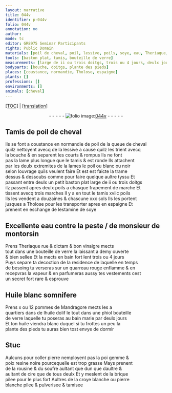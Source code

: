 ```yaml
---
layout: narrative
title: 044v
identifier: p-044v
folio: 044v
annotation: no
author:
mode: tc
editor: GR8975 Seminar Participants
rights: Public Domain
materials: [poil de cheval, poil, lessive, poils, soye, eau, Theriaque, rue, dictam, vinaigre, verre, Huile blanc, pommes de Mandragore, huile dolif, huile, Stuc, coller, pierre, gemme, poix, resine noire, rousine, soufre, cire, brique pilee, croye blanche, pierre blanche pilee & pulverisee & tamisee]
tools: [baston plat, tamis, bouteille de verre]
measurements: [large de ii ou trois doitgs, trois ou 4 jours, deulx jours, aultant que dun que daultre &]
bodyparts: [bouche, doitgs, plante des pieds]
places: [coustance, normandie, Tholose, espaigne]
plants: []
professions: []
environments: []
animals: [cheval]
---
```


<p><a href="{{ site.baseurl }}/diplomatic/">[TOC]</a> | <a href="{{ site.baseurl }}/texts/p-044v_tl/" target="_blank">[translation]</a></p><div class="folio" align="center">- - - - - <a href="http://gallica.bnf.fr/ark:/12148/btv1b10500001g/f94.image" target="_blank"><img src="https://cu-mkp.github.io/2017-workshop-edition/assets/photo-icon.png" alt="folio image: " style="display:inline-block; margin-bottom:-3px;"/>044v</a> - - - - - </div>  
  

## Tamis de <span class="m">poil de <span class="al">cheval</span></span>

 
Ils se font a <span class="pl">coustance</span> en <span class="pl">normandie</span> de <span class="m">poil</span> de la que<span class="exp">u</span>e de <span class="al">cheval</span><br/> quilz nettoyent avecq de la <span class="m">lessive</span> a cause quilz les trient avecq<br/> la <span class="bp">bouche</span> & en separent les courts & rompus Ils ne font<br/> pas la lame plus longue que le tamis & est ronde Ils attachent<br/> par les deulx extremites de la lames le <span class="m">poil</span> ou blanc ou noir<br/> selon louvrage quils veulent faire Et est <span class="del">est</span> faicte la trame<br/> dessus & dessoubs comme pour faire quelque aultre tyssu Et<br/> passant entre deulx un petit <span class="tl">baston plat</span> <span class="ms">large de ii ou trois <span class="bp">doitgs</span></span><br/> ilz passent apres deulx <span class="m">poils</span> a chasque frapem<span class="exp">ent</span> de marche Et<br/> tissent avecq trois marches Il y a en tout le <span class="tl">tamis</span> xviic <span class="m">poils</span><br/> Ils les vendent a douzaines & chascune xxx s<span class="exp">ols</span> Ils les portent<br/> jusques a <span class="pl">Th<span class="exp">o</span>l<span class="exp">o</span>se</span> pour les transporter apres en <span class="pl">espaigne</span> Et<br/> prenent en eschange de lestamine de <span class="m">soye</span>

 
  

## Excellente <span class="m">eau</span> co<span class="exp">n</span>tre la peste / de <span class="pn">m<span class="exp">onsieu</span>r de montorsin</span>

 
Prens <span class="m">Theriaque</span> <span class="m">rue</span> & <span class="m">dictam</span> & bon <span class="m">vinaigre</span> mects<br/> tout dans une <span class="tl">bouteille de <span class="m">verre</span></span> la laissant a demy ouverte<br/> & bien sellee Et la mects en bain fort lent <span class="ms">trois ou 4 jours</span><br/> Puys separe ta decoction de la residence de laquelle en temps<br/> de besoing tu verseras sur un quarreau rouge enflamme & en<br/> recepvras la vapeur & en parfumeras aussy tes vestem<span class="exp">ents</span> cest<br/> un secret fort rare & esprouve

 
  

## <span class="m">Huile blanc</span> somnifere

 
Prens x ou 12 <span class="m">pommes de Mandragore</span> mects les a<br/> quartiers dans de l<span class="m">huile dolif</span> le tout dans une <span class="del">phiol</span> <span class="tl">bouteille<br/> de <span class="m">verre</span></span> laquelle tu poseras au bain marie par <span class="ms">deulx jours</span><br/> Et ton <span class="m">huile</span> viendra blanc duquel si tu frottes un peu la<br/> <span class="bp">plante des pieds</span> tu auras bien tost envye de dormir

 
  

## <span class="m">Stuc</span>

 
Aulcuns pour <span class="m">coller</span> <span class="m">pierre</span> nemployent pas la <span class="del">poi</span> <span class="m">gemme</span> &<br/> <span class="m">poix</span> <span class="m">resine noire</span> pourcequelle est trop grasse Mays prenent<br/> de la <span class="m">rousine</span> & du <span class="m">soufre</span> <span class="ms">aultant <span class="del">que</span> dun que daultre &</span><br/> aultant de <span class="m">cire</span> que de tous deulx Et y meslent de la <span class="m">brique<br/> pilee</span> pour le plus fort Aultres de la <span class="m">croye blanche</span> ou <span class="m">pierre<br/> blanche pilee & pulverisee & tamisee</span>

